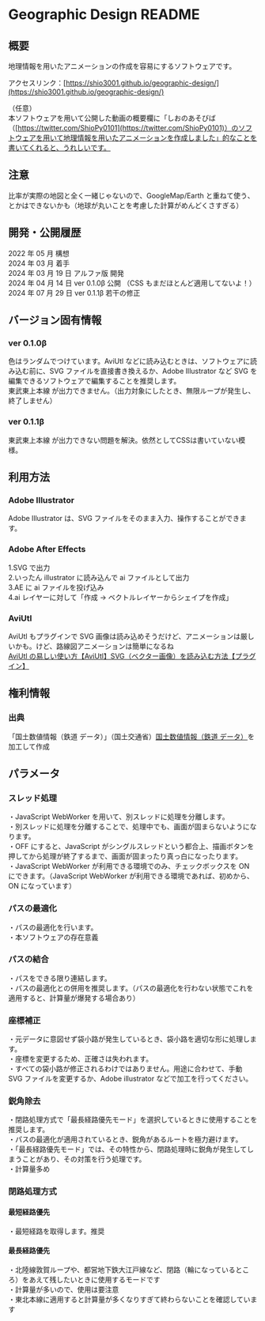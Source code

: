 # Geographic Design README

## 概要

地理情報を用いたアニメーションの作成を容易にするソフトウェアです。</br>

アクセスリンク：[https://shio3001.github.io/geographic-design/](https://shio3001.github.io/geographic-design/)</br>

（任意）</br>
本ソフトウェアを用いて公開した動画の概要欄に「しおのあそびば （[https://twitter.com/ShioPy0101](https://twitter.com/ShioPy0101)）のソフトウェアを用いて地理情報を用いたアニメーションを作成しました」的なことを書いてくれると、うれしいです。

## 注意

比率が実際の地図と全く一緒じゃないので、GoogleMap/Earth と重ねて使う、とかはできないかも（地球が丸いことを考慮した計算がめんどくさすぎる）

## 開発・公開履歴

2022 年 05 月 構想 </br>
2024 年 03 月 着手 </br>
2024 年 03 月 19 日 アルファ版 開発 </br>
2024 年 04 月 14 日 ver 0.1.0β 公開 （CSS もまだほとんど適用してないよ！） </br>
2024 年 07 月 29 日 ver 0.1.1β 若干の修正  </br>

## バージョン固有情報
### ver 0.1.0β
色はランダムでつけています。AviUtl などに読み込むときは、ソフトウェアに読み込む前に、SVG ファイルを直接書き換えるか、Adobe Illustrator など SVG を編集できるソフトウェアで編集することを推奨します。</br>
東武東上本線 が出力できません。（出力対象にしたとき、無限ループが発生し、終了しません）</br>

### ver 0.1.1β
東武東上本線 が出力できない問題を解決。依然としてCSSは書いていない模様。

## 利用方法

### Adobe Illustrator

Adobe Illustrator は、SVG ファイルをそのまま入力、操作することができます。

### Adobe After Effects

1.SVG で出力 </br> 2.いったん illustrator に読み込んで ai ファイルとして出力</br>
3.AE に ai ファイルを投げ込み</br>
4.ai レイヤーに対して「作成 → ベクトルレイヤーからシェイプを作成」

### AviUtl

AviUtl もプラグインで SVG 画像は読み込めそうだけど、アニメーションは厳しいかも。けど、路線図アニメーションは簡単になるね</br>
[AviUtl の易しい使い方【AviUtl】SVG（ベクター画像）を読み込む方法【プラグイン】](https://aviutl.info/svg/)

## 権利情報

### 出典

「国土数値情報（鉄道 データ）」（国土交通省）[国土数値情報（鉄道 データ）](https://nlftp.mlit.go.jp/ksj/gml/datalist/KsjTmplt-N02-2022.html)を加工して作成

## パラメータ

### スレッド処理

・JavaScript WebWorker を用いて、別スレッドに処理を分離します。 </br>
・別スレッドに処理を分離することで、処理中でも、画面が固まらないようになります。 </br>
・OFF にすると、JavaScript がシングルスレッドという都合上、描画ボタンを押してから処理が終了するまで、画面が固まったり真っ白になったります。 </br>
・JavaScript WebWorker が利用できる環境でのみ、チェックボックスを ON にできます。（JavaScript WebWorker が利用できる環境であれば、初めから、ON になっています） </br>

### パスの最適化

・パスの最適化を行います。 </br>
・本ソフトウェアの存在意義 </br>

### パスの結合

・パスをできる限り連結します。 </br>
・パスの最適化との併用を推奨します。（パスの最適化を行わない状態でこれを適用すると、計算量が爆発する場合あり） </br>

### 座標補正

・元データに意図せず袋小路が発生しているとき、袋小路を適切な形に処理します。 </br>
・座標を変更するため、正確さは失われます。 </br>
・すべての袋小路が修正されるわけではありません。用途に合わせて、手動 SVG ファイルを変更するか、Adobe illustrator などで加工を行ってください。 </br>

### 鋭角除去

・閉路処理方式で「最長経路優先モード」を選択しているときに使用することを推奨します。 </br>
・パスの最適化が適用されているとき、鋭角があるルートを極力避けます。 </br>
・「最長経路優先モード」では、その特性から、閉路処理時に鋭角が発生してしまうことがあり、その対策を行う処理です。 </br>
・計算量多め </br>

### 閉路処理方式

#### 最短経路優先

・最短経路を取得します。推奨 </br>

#### 最長経路優先

・北陸線敦賀ループや、都営地下鉄大江戸線など、閉路（輪になっているところ）をあえて残したいときに使用するモードです </br>
・計算量が多いので、使用は要注意 </br>
・東北本線に適用すると計算量が多くなりすぎて終わらないことを確認しています </br>
